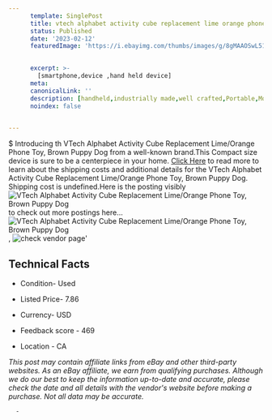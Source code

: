 ```yaml
---
      template: SinglePost
      title: vtech alphabet activity cube replacement lime orange phone toy brown puppy dog
      status: Published
      date: '2023-02-12'
      featuredImage: 'https://i.ebayimg.com/thumbs/images/g/8gMAAOSwL51ijaL9/s-l225.jpg'
       

      excerpt: >-
        [smartphone,device ,hand held device]
      meta:
      canonicalLink: ''
      description: [handheld,industrially made,well crafted,Portable,Mobile,Compact,Convenient,Lightweight,Maneuverable,Man-portable,Miniature,Carriable,Hand-held,Light,Holdable,Transportable,Mobile device,Pocket-sized,On-the-go,Wireless,Cordless,Compact size,Convenient size, smartphone,device ,hand held device]
      noindex: false
      

---
```

$
      Introducing th VTech Alphabet Activity Cube Replacement Lime/Orange Phone Toy, Brown Puppy Dog from a well-known brand.This Compact size device  is sure to be a centerpiece in your home. [Click Here](https://www.ebay.com/itm/225416163677?hash=item347bd9b15d%3Ag%3A8gMAAOSwL51ijaL9&mkevt=1&mkcid=1&mkrid=711-53200-19255-0&campid=%253CePNCampaignId%253E&customid=%253CreferenceId%253E&toolid=10049) to read more to learn about the shipping costs and additional details for the VTech Alphabet Activity Cube Replacement Lime/Orange Phone Toy, Brown Puppy Dog. Shipping cost is undefined.Here is the posting visibly ![VTech Alphabet Activity Cube Replacement Lime/Orange Phone Toy, Brown Puppy Dog](https://i.ebayimg.com/thumbs/images/g/8gMAAOSwL51ijaL9/s-l225.jpg) to check out more postings here... ![VTech Alphabet Activity Cube Replacement Lime/Orange Phone Toy, Brown Puppy Dog](https://i.ebayimg.com/images/g/8gMAAOSwL51ijaL9/s-l1600.jpg), ![check vendor page](https://origin-galleryplus.ebayimg.com/ws/web/225416163677_2_0_1/225x225.jpg)'

      

 ## Technical Facts 



     
      

 - Condition- Used 


      

 - Listed Price- 7.86 


      

 - Currency- USD 


      

 - Feedback score - 469 


      

 - Location - CA 


      
      

 *_This post may contain affiliate links from eBay and other third-party websites. As an eBay affiliate, we earn from qualifying purchases. Although we do our best to keep the information up-to-date and accurate, please check the date and all details with the vendor's website before making a purchase. Not all data may be accurate._*




      -
